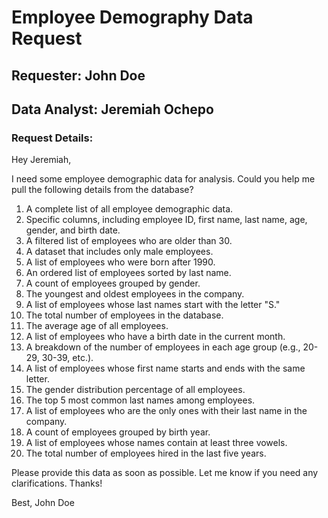 # Employee Demography Data Request

## Requester: John Doe
## Data Analyst: Jeremiah Ochepo

### Request Details:

Hey Jeremiah,

I need some employee demographic data for analysis. Could you help me pull the following details from the database?

1. A complete list of all employee demographic data.
2. Specific columns, including employee ID, first name, last name, age, gender, and birth date.
3. A filtered list of employees who are older than 30.
4. A dataset that includes only male employees.
5. A list of employees who were born after 1990.
6. An ordered list of employees sorted by last name.
7. A count of employees grouped by gender.
8. The youngest and oldest employees in the company.
9. A list of employees whose last names start with the letter "S."
10. The total number of employees in the database.
11. The average age of all employees.
12. A list of employees who have a birth date in the current month.
13. A breakdown of the number of employees in each age group (e.g., 20-29, 30-39, etc.).
14. A list of employees whose first name starts and ends with the same letter.
15. The gender distribution percentage of all employees.
16. The top 5 most common last names among employees.
17. A list of employees who are the only ones with their last name in the company.
18. A count of employees grouped by birth year.
19. A list of employees whose names contain at least three vowels.
20. The total number of employees hired in the last five years.

Please provide this data as soon as possible. Let me know if you need any clarifications. Thanks!

Best,
John Doe

